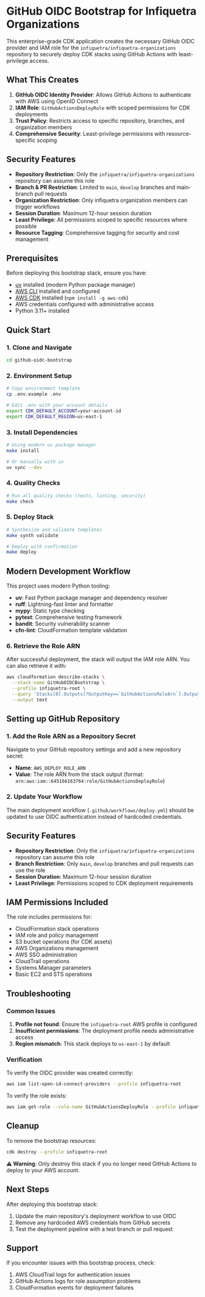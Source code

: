 # GitHub OIDC Bootstrap for Infiquetra Organizations

This enterprise-grade CDK application creates the necessary GitHub OIDC provider and IAM role for the `infiquetra/infiquetra-organizations` repository to securely deploy CDK stacks using GitHub Actions with least-privilege access.

## What This Creates

1. **GitHub OIDC Identity Provider**: Allows GitHub Actions to authenticate with AWS using OpenID Connect
2. **IAM Role**: `GitHubActionsDeployRole` with scoped permissions for CDK deployments
3. **Trust Policy**: Restricts access to specific repository, branches, and organization members
4. **Comprehensive Security**: Least-privilege permissions with resource-specific scoping

## Security Features

- **Repository Restriction**: Only the `infiquetra/infiquetra-organizations` repository can assume this role
- **Branch & PR Restriction**: Limited to `main`, `develop` branches and main-branch pull requests
- **Organization Restriction**: Only infiquetra organization members can trigger workflows
- **Session Duration**: Maximum 12-hour session duration
- **Least Privilege**: All permissions scoped to specific resources where possible
- **Resource Tagging**: Comprehensive tagging for security and cost management

## Prerequisites

Before deploying this bootstrap stack, ensure you have:

- [uv](https://docs.astral.sh/uv/) installed (modern Python package manager)
- [AWS CLI](https://docs.aws.amazon.com/cli/latest/userguide/getting-started-install.html) installed and configured
- [AWS CDK](https://docs.aws.amazon.com/cdk/v2/guide/getting_started.html) installed (`npm install -g aws-cdk`)
- AWS credentials configured with administrative access
- Python 3.11+ installed

## Quick Start

### 1. Clone and Navigate

```bash
cd github-oidc-bootstrap
```

### 2. Environment Setup

```bash
# Copy environment template
cp .env.example .env

# Edit .env with your account details
export CDK_DEFAULT_ACCOUNT=your-account-id
export CDK_DEFAULT_REGION=us-east-1
```

### 3. Install Dependencies

```bash
# Using modern uv package manager
make install

# Or manually with uv
uv sync --dev
```

### 4. Quality Checks

```bash
# Run all quality checks (tests, linting, security)
make check
```

### 5. Deploy Stack

```bash
# Synthesize and validate templates
make synth validate

# Deploy with confirmation
make deploy
```

## Modern Development Workflow

This project uses modern Python tooling:

- **uv**: Fast Python package manager and dependency resolver
- **ruff**: Lightning-fast linter and formatter
- **mypy**: Static type checking
- **pytest**: Comprehensive testing framework
- **bandit**: Security vulnerability scanner
- **cfn-lint**: CloudFormation template validation

### 6. Retrieve the Role ARN

After successful deployment, the stack will output the IAM role ARN. You can also retrieve it with:

```bash
aws cloudformation describe-stacks \
  --stack-name GitHubOIDCBootstrap \
  --profile infiquetra-root \
  --query 'Stacks[0].Outputs[?OutputKey==`GitHubActionsRoleArn`].OutputValue' \
  --output text
```

## Setting up GitHub Repository

### 1. Add the Role ARN as a Repository Secret

Navigate to your GitHub repository settings and add a new repository secret:

- **Name**: `AWS_DEPLOY_ROLE_ARN`
- **Value**: The role ARN from the stack output (format: `arn:aws:iam::645166163764:role/GitHubActionsDeployRole`)

### 2. Update Your Workflow

The main deployment workflow (`.github/workflows/deploy.yml`) should be updated to use OIDC authentication instead of hardcoded credentials.

## Security Features

- **Repository Restriction**: Only the `infiquetra/infiquetra-organizations` repository can assume this role
- **Branch Restriction**: Only `main`, `develop` branches and pull requests can use the role
- **Session Duration**: Maximum 12-hour session duration
- **Least Privilege**: Permissions scoped to CDK deployment requirements

## IAM Permissions Included

The role includes permissions for:

- CloudFormation stack operations
- IAM role and policy management
- S3 bucket operations (for CDK assets)
- AWS Organizations management
- AWS SSO administration
- CloudTrail operations
- Systems Manager parameters
- Basic EC2 and STS operations

## Troubleshooting

### Common Issues

1. **Profile not found**: Ensure the `infiquetra-root` AWS profile is configured
2. **Insufficient permissions**: The deployment profile needs administrative access
3. **Region mismatch**: This stack deploys to `us-east-1` by default

### Verification

To verify the OIDC provider was created correctly:

```bash
aws iam list-open-id-connect-providers --profile infiquetra-root
```

To verify the role exists:

```bash
aws iam get-role --role-name GitHubActionsDeployRole --profile infiquetra-root
```

## Cleanup

To remove the bootstrap resources:

```bash
cdk destroy --profile infiquetra-root
```

**⚠️ Warning**: Only destroy this stack if you no longer need GitHub Actions to deploy to your AWS account.

## Next Steps

After deploying this bootstrap stack:

1. Update the main repository's deployment workflow to use OIDC
2. Remove any hardcoded AWS credentials from GitHub secrets
3. Test the deployment pipeline with a test branch or pull request

## Support

If you encounter issues with this bootstrap process, check:

1. AWS CloudTrail logs for authentication issues
2. GitHub Actions logs for role assumption problems
3. CloudFormation events for deployment failures